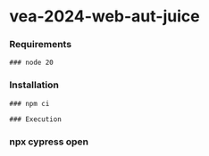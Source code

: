 # vea-2024-web-aut-juice
### Requirements
```
### node 20
```
### Installation
```
### npm ci
```
```
### Execution
```
### npx cypress open
```
